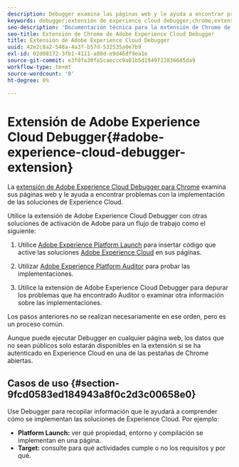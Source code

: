 ```yaml
---
description: Debugger examina las páginas web y le ayuda a encontrar problemas con la implementación de las soluciones de Experience Cloud
keywords: debugger;extensión de experience cloud debugger;chrome;extensión
seo-description: 'Documentación técnica para la extensión de Chrome de Adobe Experience Cloud Debugger: Examine sus páginas web y comprenda los problemas con las implementaciones de la solución de Experience Cloud'
seo-title: Extensión de Chrome de Adobe Experience Cloud Debugger
title: Extensión de Adobe Experience Cloud Debugger
uuid: 42e2c8a2-548a-4a3f-b57d-532535a0e7b9
exl-id: 02d88172-3fb1-4111-a80d-e9d46df9ea1e
source-git-commit: e3f0fa30fa5caeccc9a01b5d1949722836645da9
workflow-type: tm+mt
source-wordcount: '0'
ht-degree: 0%

---
```


# Extensión de Adobe Experience Cloud Debugger{#adobe-experience-cloud-debugger-extension}

La [extensión de Adobe Experience Cloud Debugger para Chrome](https://chrome.google.com/webstore/detail/adobe-experience-cloud-de/ocdmogmohccmeicdhlhhgepeaijenapj) examina sus páginas web y le ayuda a encontrar problemas con la implementación de las soluciones de Experience Cloud.

Utilice la extensión de Adobe Experience Cloud Debugger con otras soluciones de activación de Adobe para un flujo de trabajo como el siguiente:

1. Utilice [Adobe Experience Platform Launch](https://experienceleague.adobe.com/docs/launch/using/home.html?lang=es) para insertar código que active las soluciones [Adobe Experience Cloud](https://experienceleague.adobe.com/docs/home.html) en sus páginas.

1. Utilizar [Adobe Experience Platform Auditor](https://docs.adobe.com/content/help/es-ES/auditor/using/overview.html) para probar las implementaciones.
1. Utilice la extensión de Adobe Experience Cloud Debugger para depurar los problemas que ha encontrado Auditor o examinar otra información sobre las implementaciones.

Los pasos anteriores no se realizan necesariamente en ese orden, pero es un proceso común.

Aunque puede ejecutar Debugger en cualquier página web, los datos que no sean públicos solo estarán disponibles en la extensión si se ha autenticado en Experience Cloud en una de las pestañas de Chrome abiertas.

## Casos de uso {#section-9fcd0583ed184943a8f0c2d3c00658e0}

Use Debugger para recopilar información que le ayudará a comprender cómo se implementan las soluciones de Experience Cloud. Por ejemplo:

* **Platform Launch:** ver qué propiedad, entorno y compilación se implementan en una página.
* **Target:** consulte para qué actividades cumple o no los requisitos y por qué.
